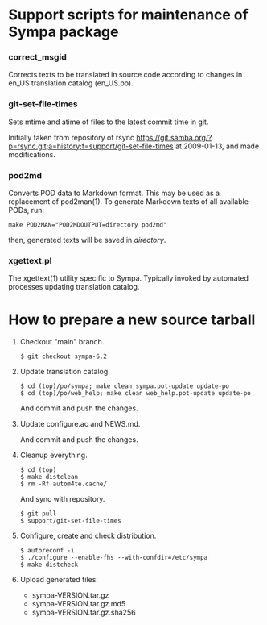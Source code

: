 Support scripts for maintenance of Sympa package
================================================

### correct_msgid

Corrects texts to be translated in source code according to changes in en_US
translation catalog (en_US.po).

### git-set-file-times

Sets mtime and atime of files to the latest commit time in git.

Initially taken from repository of rsync
https://git.samba.org/?p=rsync.git;a=history;f=support/git-set-file-times
at 2009-01-13, and made modifications.

### pod2md

Converts POD data to Markdown format.  This may be used as a replacement of
pod2man(1).  To generate Markdown texts of all available PODs, run:
```
make POD2MAN="POD2MDOUTPUT=directory pod2md"
```
then, generated texts will be saved in _directory_.

### xgettext.pl

The xgettext(1) utility specific to Sympa. Typically invoked by automated
processes updating translation catalog.

How to prepare a new source tarball
===================================

  1. Checkout "main" branch.
     ```
     $ git checkout sympa-6.2
     ```

  2. Update translation catalog.
     ```
     $ cd (top)/po/sympa; make clean sympa.pot-update update-po
     $ cd (top)/po/web_help; make clean web_help.pot-update update-po
     ```

     And commit and push the changes.

  3. Update configure.ac and NEWS.md.

     And commit and push the changes.

  4. Cleanup everything.
     ```
     $ cd (top)
     $ make distclean
     $ rm -Rf autom4te.cache/
     ```

     And sync with repository.
     ```
     $ git pull
     $ support/git-set-file-times
     ```

  5. Configure, create and check distribution.
     ```
     $ autoreconf -i
     $ ./configure --enable-fhs --with-confdir=/etc/sympa
     $ make distcheck
     ```

  6. Upload generated files:

       - sympa-VERSION.tar.gz
       - sympa-VERSION.tar.gz.md5
       - sympa-VERSION.tar.gz.sha256
 
